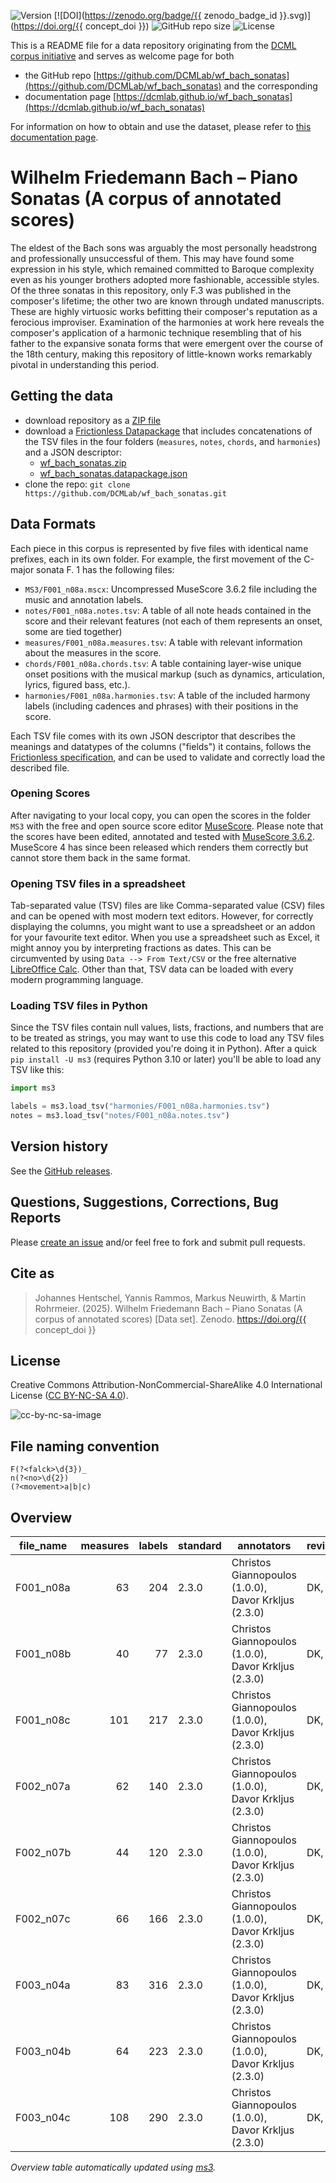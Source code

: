 ![Version](https://img.shields.io/github/v/release/DCMLab/wf_bach_sonatas?display_name=tag)
[![DOI](https://zenodo.org/badge/{{ zenodo_badge_id }}.svg)](https://doi.org/{{ concept_doi }})
![GitHub repo size](https://img.shields.io/github/repo-size/DCMLab/wf_bach_sonatas)
![License](https://img.shields.io/badge/license-CC%20BY--NC--SA%204.0-9cf)


This is a README file for a data repository originating from the [DCML corpus initiative](https://github.com/DCMLab/dcml_corpora)
and serves as welcome page for both 

* the GitHub repo [https://github.com/DCMLab/wf_bach_sonatas](https://github.com/DCMLab/wf_bach_sonatas) and the corresponding
* documentation page [https://dcmlab.github.io/wf_bach_sonatas](https://dcmlab.github.io/wf_bach_sonatas)

For information on how to obtain and use the dataset, please refer to [this documentation page](https://dcmlab.github.io/wf_bach_sonatas/introduction).

# Wilhelm Friedemann Bach – Piano Sonatas (A corpus of annotated scores)

The eldest of the Bach sons was arguably the most personally headstrong and professionally unsuccessful of them. This
may have found some expression in his style, which remained committed to Baroque complexity even as his younger brothers
adopted more fashionable, accessible styles. Of the three sonatas in this repository, only F.3 was published in the
composer's lifetime; the other two are known through undated manuscripts. These are highly virtuosic works befitting
their composer's reputation as a ferocious improviser. Examination of the harmonies at work here reveals the composer's
application of a harmonic technique resembling that of his father to the expansive sonata forms that were emergent over
the course of the 18th century, making this repository of little-known works remarkably pivotal in understanding this
period.

## Getting the data

* download repository as a [ZIP file](https://github.com/DCMLab/wf_bach_sonatas/archive/main.zip)
* download a [Frictionless Datapackage](https://specs.frictionlessdata.io/data-package/) that includes concatenations
  of the TSV files in the four folders (`measures`, `notes`, `chords`, and `harmonies`) and a JSON descriptor:
  * [wf_bach_sonatas.zip](https://github.com/DCMLab/wf_bach_sonatas/releases/latest/download/wf_bach_sonatas.zip)
  * [wf_bach_sonatas.datapackage.json](https://github.com/DCMLab/wf_bach_sonatas/releases/latest/download/wf_bach_sonatas.datapackage.json)
* clone the repo: `git clone https://github.com/DCMLab/wf_bach_sonatas.git` 


## Data Formats

Each piece in this corpus is represented by five files with identical name prefixes, each in its own folder. 
For example, the first movement of the C-major sonata F. 1 has the following files:

* `MS3/F001_n08a.mscx`: Uncompressed MuseScore 3.6.2 file including the music and annotation labels.
* `notes/F001_n08a.notes.tsv`: A table of all note heads contained in the score and their relevant features (not each of them represents an onset, some are tied together)
* `measures/F001_n08a.measures.tsv`: A table with relevant information about the measures in the score.
* `chords/F001_n08a.chords.tsv`: A table containing layer-wise unique onset positions with the musical markup (such as dynamics, articulation, lyrics, figured bass, etc.).
* `harmonies/F001_n08a.harmonies.tsv`: A table of the included harmony labels (including cadences and phrases) with their positions in the score.

Each TSV file comes with its own JSON descriptor that describes the meanings and datatypes of the columns ("fields") it contains,
follows the [Frictionless specification](https://specs.frictionlessdata.io/tabular-data-resource/),
and can be used to validate and correctly load the described file. 

### Opening Scores

After navigating to your local copy, you can open the scores in the folder `MS3` with the free and open source score
editor [MuseScore](https://musescore.org). Please note that the scores have been edited, annotated and tested with
[MuseScore 3.6.2](https://github.com/musescore/MuseScore/releases/tag/v3.6.2). 
MuseScore 4 has since been released which renders them correctly but cannot store them back in the same format.

### Opening TSV files in a spreadsheet

Tab-separated value (TSV) files are like Comma-separated value (CSV) files and can be opened with most modern text
editors. However, for correctly displaying the columns, you might want to use a spreadsheet or an addon for your
favourite text editor. When you use a spreadsheet such as Excel, it might annoy you by interpreting fractions as
dates. This can be circumvented by using `Data --> From Text/CSV` or the free alternative
[LibreOffice Calc](https://www.libreoffice.org/download/download/). Other than that, TSV data can be loaded with
every modern programming language.

### Loading TSV files in Python

Since the TSV files contain null values, lists, fractions, and numbers that are to be treated as strings, you may want
to use this code to load any TSV files related to this repository (provided you're doing it in Python). After a quick
`pip install -U ms3` (requires Python 3.10 or later) you'll be able to load any TSV like this:

```python
import ms3

labels = ms3.load_tsv("harmonies/F001_n08a.harmonies.tsv")
notes = ms3.load_tsv("notes/F001_n08a.notes.tsv")
```


## Version history

See the [GitHub releases](https://github.com/DCMLab/wf_bach_sonatas/releases).

## Questions, Suggestions, Corrections, Bug Reports

Please [create an issue](https://github.com/DCMLab/wf_bach_sonatas/issues) and/or feel free to fork and submit pull requests.

## Cite as

> Johannes Hentschel, Yannis Rammos, Markus Neuwirth, & Martin Rohrmeier. (2025). Wilhelm Friedemann Bach – Piano Sonatas (A corpus of annotated scores) [Data set]. Zenodo. https://doi.org/{{ concept_doi }}

## License

Creative Commons Attribution-NonCommercial-ShareAlike 4.0 International License ([CC BY-NC-SA 4.0](https://creativecommons.org/licenses/by-nc-sa/4.0/)).

![cc-by-nc-sa-image](https://licensebuttons.net/l/by-nc-sa/4.0/88x31.png)

## File naming convention

```regex
F(?<falck>\d{3})_
n(?<no>\d{2})
(?<movement>a|b|c)
```

## Overview
|file_name|measures|labels|standard|                     annotators                     |reviewers|
|---------|-------:|-----:|--------|----------------------------------------------------|---------|
|F001_n08a|      63|   204|2.3.0   |Christos Giannopoulos (1.0.0), Davor Krkljus (2.3.0)|DK, AN   |
|F001_n08b|      40|    77|2.3.0   |Christos Giannopoulos (1.0.0), Davor Krkljus (2.3.0)|DK, AN   |
|F001_n08c|     101|   217|2.3.0   |Christos Giannopoulos (1.0.0), Davor Krkljus (2.3.0)|DK, AN   |
|F002_n07a|      62|   140|2.3.0   |Christos Giannopoulos (1.0.0), Davor Krkljus (2.3.0)|DK, AN   |
|F002_n07b|      44|   120|2.3.0   |Christos Giannopoulos (1.0.0), Davor Krkljus (2.3.0)|DK, AN   |
|F002_n07c|      66|   166|2.3.0   |Christos Giannopoulos (1.0.0), Davor Krkljus (2.3.0)|DK, AN   |
|F003_n04a|      83|   316|2.3.0   |Christos Giannopoulos (1.0.0), Davor Krkljus (2.3.0)|DK, ST   |
|F003_n04b|      64|   223|2.3.0   |Christos Giannopoulos (1.0.0), Davor Krkljus (2.3.0)|DK, ST   |
|F003_n04c|     108|   290|2.3.0   |Christos Giannopoulos (1.0.0), Davor Krkljus (2.3.0)|DK, AN   |


*Overview table automatically updated using [ms3](https://ms3.readthedocs.io/).*
